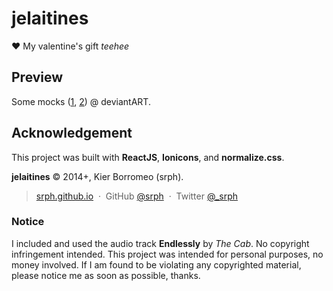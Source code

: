 # jelaitines
:heart: My valentine's gift *teehee*

## Preview

Some mocks ([1](http://fav.me/d8fvbev), [2](http://fav.me/d8fva4o)) @ deviantART.

## Acknowledgement

This project was built with **ReactJS**, **Ionicons**, and **normalize.css**.

**jelaitines** © 2014+, Kier Borromeo (srph).

> [srph.github.io](http://srph.github.io) &nbsp;&middot;&nbsp;
> GitHub [@srph](https://github.com/srph) &nbsp;&middot;&nbsp;
> Twitter [@_srph](https://twitter.com/_srph)

### Notice

I included and used the audio track **Endlessly** by *The Cab*. No copyright infringement intended. This project was intended for personal purposes, no money involved. If I am found to be violating any copyrighted material, please notice me as soon as possible, thanks.